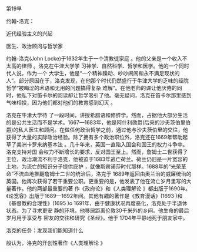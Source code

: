 第19早

约翰-洛克：

近代经验主义的兴起

医生、政治顾问与哲学家

约翰-洛克(John Locke)于1632年生于一个清教徒家庭 。他的父亲是一个收入不太高的律师 。洛克在牛津大学学 习神学、自然科学、哲学和医学。他的一个同时代人说，作为一个 大学生，他是“一个精神躁动、吵吵闹闹和永不满足现状的 人”。部分原因在于，洛克发现，在他那个时代仍然盛行于牛津大学的乏味的经院哲学“被晦涩的术语和无用的问题搞得复杂 难解”。在他老师的课让他厌倦的同时，他私下对笛卡尔的阅读却让哲学吸引了他。毫无疑问，洛克在笛卡尔那里感到气味相投，因为他们都对他们的教育感到幻灭 。

洛克在牛津大学待 了一段时间，讲授希腊语和修辞学。然而，占据他大部分生活的是公共生活而不是学术。1667—1683年，他是阿什利勋爵(后来的沙夫茨伯里伯爵)的私人医生和顾问。在做任何政治哲学之前，通过他与沙夫茨伯里的交往，他获得了大量的实际政治经验。除了拥有多个政治职位外，洛克还在1669年帮助起草了美洲卡罗来纳基本法 。几十年来，英国一直陷入国会和国王的权力斗争中。洛克支持对国 会权力不断增长的要求，反对国王至上。然而，詹姆士二世获得了王位，政治潮流不利于洛克，他被迫于1683年逃亡荷兰。荷兰仍旧是一片宽容的土地，为流亡的知识分子提供庇护 ，就像斯宾诺莎时代那样。1688年的“光荣革命”不流血地推翻詹姆士二世的统治后，洛克于 1689年返回由奥兰治的威廉统治的英国。他再次获得了若干重要公职。更重要的是，他发表了他在流亡岁月里写的大量著作。他的两部最重要的著 作《政府论》和《人类理解论 》都出版于1690年。《论宽容》出版于1689—1692年间。其他有趣的著作是《教育漫话》(1693 )和《基督教的合理性》(1695 )o 1691年，由于健康状况再度恶化，洛克处于半退休状态。为了寻求更安 静的环境，他移居距离伦敦30千米外的乡间。他生命的最后岁月用于享受与 密友的交往和研究《圣经》。他于 1704年平静地死于朋友家中。

洛克的任务：发现我们能知道什么

般认为，洛克的开创性著作《人类理解论 》